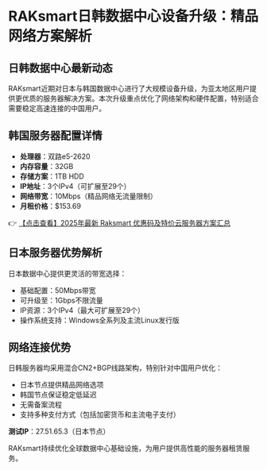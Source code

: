 # RAKsmart日韩数据中心设备升级：精品网络方案解析

## 日韩数据中心最新动态

RAKsmart近期对日本与韩国数据中心进行了大规模设备升级，为亚太地区用户提供更优质的服务器解决方案。本次升级重点优化了网络架构和硬件配置，特别适合需要稳定高速连接的中国用户。

## 韩国服务器配置详情

- **处理器**：双路e5-2620
- **内存容量**：32GB
- **存储方案**：1TB HDD
- **IP地址**：3个IPv4（可扩展至29个）
- **网络带宽**：10Mbps（精品网络无流量限制）
- **月租价格**：$153.69

👉 [【点击查看】2025年最新 Raksmart 优惠码及特价云服务器方案汇总](https://bit.ly/raksmart)

## 日本服务器优势解析

日本数据中心提供更灵活的带宽选择：
- 基础配置：50Mbps带宽
- 可升级至：1Gbps不限流量
- IP资源：3个IPv4（最大可扩展至29个）
- 操作系统支持：Windows全系列及主流Linux发行版

## 网络连接优势

日韩服务器均采用混合CN2+BGP线路架构，特别针对中国用户优化：
- 日本节点提供精品网络选项
- 韩国节点保证稳定低延迟
- 无需备案流程
- 支持多种支付方式（包括加密货币和主流电子支付）

**测试IP**：27.51.65.3（日本节点）

RAKsmart持续优化全球数据中心基础设施，为用户提供高性能的服务器租赁服务。